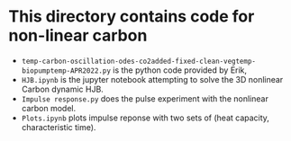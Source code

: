# This directory contains code for non-linear carbon

- `temp-carbon-oscillation-odes-co2added-fixed-clean-vegtemp-biopumptemp-APR2022.py` is the python code provided by Erik,
- `HJB.ipynb` is the jupyter notebook attempting to solve the 3D nonlinear Carbon dynamic HJB.
- `Impulse response.py` does the pulse experiment with the nonlinear carbon model.
- `Plots.ipynb` plots impulse reponse with two sets of (heat capacity, characteristic time).
